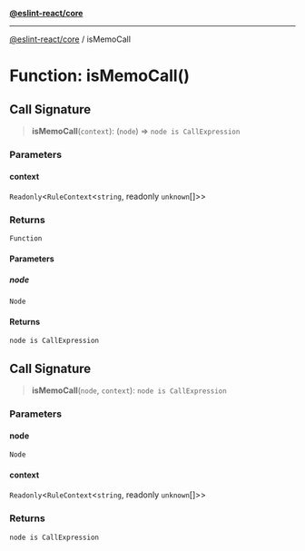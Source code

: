 [**@eslint-react/core**](../README.md)

***

[@eslint-react/core](../README.md) / isMemoCall

# Function: isMemoCall()

## Call Signature

> **isMemoCall**(`context`): (`node`) => `node is CallExpression`

### Parameters

#### context

`Readonly`\<`RuleContext`\<`string`, readonly `unknown`[]\>\>

### Returns

`Function`

#### Parameters

##### node

`Node`

#### Returns

`node is CallExpression`

## Call Signature

> **isMemoCall**(`node`, `context`): `node is CallExpression`

### Parameters

#### node

`Node`

#### context

`Readonly`\<`RuleContext`\<`string`, readonly `unknown`[]\>\>

### Returns

`node is CallExpression`
